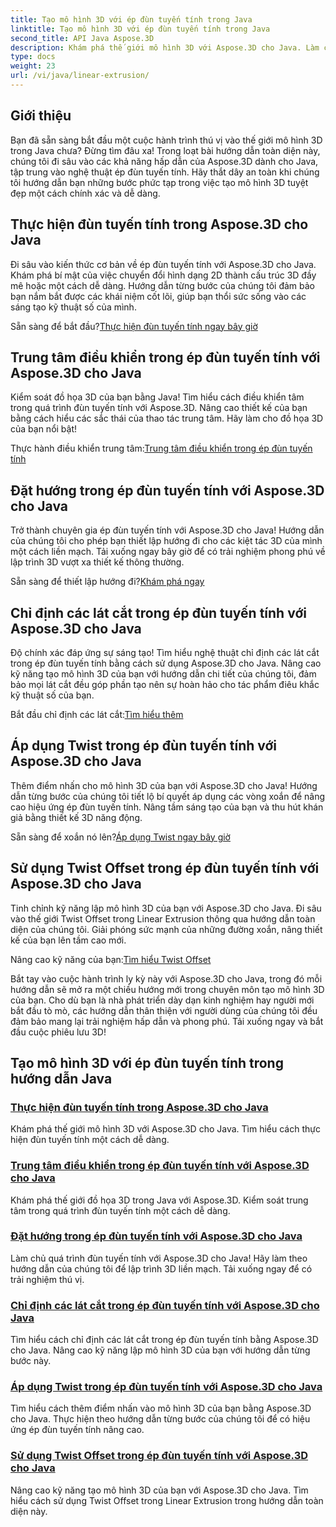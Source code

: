 ```yaml
---
title: Tạo mô hình 3D với ép đùn tuyến tính trong Java
linktitle: Tạo mô hình 3D với ép đùn tuyến tính trong Java
second_title: API Java Aspose.3D
description: Khám phá thế giới mô hình 3D với Aspose.3D cho Java. Làm chủ việc ép đùn tuyến tính một cách dễ dàng. Trung tâm điều khiển, đặt hướng, chỉ định các lát cắt, áp dụng vòng xoắn và hơn thế nữa!
type: docs
weight: 23
url: /vi/java/linear-extrusion/
---
```

## Giới thiệu


Bạn đã sẵn sàng bắt đầu một cuộc hành trình thú vị vào thế giới mô hình 3D trong Java chưa? Đừng tìm đâu xa! Trong loạt bài hướng dẫn toàn diện này, chúng tôi đi sâu vào các khả năng hấp dẫn của Aspose.3D dành cho Java, tập trung vào nghệ thuật ép đùn tuyến tính. Hãy thắt dây an toàn khi chúng tôi hướng dẫn bạn những bước phức tạp trong việc tạo mô hình 3D tuyệt đẹp một cách chính xác và dễ dàng.

## Thực hiện đùn tuyến tính trong Aspose.3D cho Java

Đi sâu vào kiến thức cơ bản về ép đùn tuyến tính với Aspose.3D cho Java. Khám phá bí mật của việc chuyển đổi hình dạng 2D thành cấu trúc 3D đầy mê hoặc một cách dễ dàng. Hướng dẫn từng bước của chúng tôi đảm bảo bạn nắm bắt được các khái niệm cốt lõi, giúp bạn thổi sức sống vào các sáng tạo kỹ thuật số của mình.

 Sẵn sàng để bắt đầu?[Thực hiện đùn tuyến tính ngay bây giờ](./performing-linear-extrusion/)

## Trung tâm điều khiển trong ép đùn tuyến tính với Aspose.3D cho Java

Kiểm soát đồ họa 3D của bạn bằng Java! Tìm hiểu cách điều khiển tâm trong quá trình đùn tuyến tính với Aspose.3D. Nâng cao thiết kế của bạn bằng cách hiểu các sắc thái của thao tác trung tâm. Hãy làm cho đồ họa 3D của bạn nổi bật!

 Thực hành điều khiển trung tâm:[Trung tâm điều khiển trong ép đùn tuyến tính](./controlling-center/)

## Đặt hướng trong ép đùn tuyến tính với Aspose.3D cho Java

Trở thành chuyên gia ép đùn tuyến tính với Aspose.3D cho Java! Hướng dẫn của chúng tôi cho phép bạn thiết lập hướng đi cho các kiệt tác 3D của mình một cách liền mạch. Tải xuống ngay bây giờ để có trải nghiệm phong phú về lập trình 3D vượt xa thiết kế thông thường.

 Sẵn sàng để thiết lập hướng đi?[Khám phá ngay](./setting-direction/)

## Chỉ định các lát cắt trong ép đùn tuyến tính với Aspose.3D cho Java

Độ chính xác đáp ứng sự sáng tạo! Tìm hiểu nghệ thuật chỉ định các lát cắt trong ép đùn tuyến tính bằng cách sử dụng Aspose.3D cho Java. Nâng cao kỹ năng tạo mô hình 3D của bạn với hướng dẫn chi tiết của chúng tôi, đảm bảo mọi lát cắt đều góp phần tạo nên sự hoàn hảo cho tác phẩm điêu khắc kỹ thuật số của bạn.

 Bắt đầu chỉ định các lát cắt:[Tìm hiểu thêm](./specifying-slices/)

## Áp dụng Twist trong ép đùn tuyến tính với Aspose.3D cho Java

Thêm điểm nhấn cho mô hình 3D của bạn với Aspose.3D cho Java! Hướng dẫn từng bước của chúng tôi tiết lộ bí quyết áp dụng các vòng xoắn để nâng cao hiệu ứng ép đùn tuyến tính. Nâng tầm sáng tạo của bạn và thu hút khán giả bằng thiết kế 3D năng động.

 Sẵn sàng để xoắn nó lên?[Áp dụng Twist ngay bây giờ](./applying-twist/)

## Sử dụng Twist Offset trong ép đùn tuyến tính với Aspose.3D cho Java

Tinh chỉnh kỹ năng lập mô hình 3D của bạn với Aspose.3D cho Java. Đi sâu vào thế giới Twist Offset trong Linear Extrusion thông qua hướng dẫn toàn diện của chúng tôi. Giải phóng sức mạnh của những đường xoắn, nâng thiết kế của bạn lên tầm cao mới.

 Nâng cao kỹ năng của bạn:[Tìm hiểu Twist Offset](./using-twist-offset/)

Bắt tay vào cuộc hành trình ly kỳ này với Aspose.3D cho Java, trong đó mỗi hướng dẫn sẽ mở ra một chiều hướng mới trong chuyên môn tạo mô hình 3D của bạn. Cho dù bạn là nhà phát triển dày dạn kinh nghiệm hay người mới bắt đầu tò mò, các hướng dẫn thân thiện với người dùng của chúng tôi đều đảm bảo mang lại trải nghiệm hấp dẫn và phong phú. Tải xuống ngay và bắt đầu cuộc phiêu lưu 3D!
## Tạo mô hình 3D với ép đùn tuyến tính trong hướng dẫn Java
### [Thực hiện đùn tuyến tính trong Aspose.3D cho Java](./performing-linear-extrusion/)
Khám phá thế giới mô hình 3D với Aspose.3D cho Java. Tìm hiểu cách thực hiện đùn tuyến tính một cách dễ dàng.
### [Trung tâm điều khiển trong ép đùn tuyến tính với Aspose.3D cho Java](./controlling-center/)
Khám phá thế giới đồ họa 3D trong Java với Aspose.3D. Kiểm soát trung tâm trong quá trình đùn tuyến tính một cách dễ dàng.
### [Đặt hướng trong ép đùn tuyến tính với Aspose.3D cho Java](./setting-direction/)
Làm chủ quá trình đùn tuyến tính với Aspose.3D cho Java! Hãy làm theo hướng dẫn của chúng tôi để lập trình 3D liền mạch. Tải xuống ngay để có trải nghiệm thú vị.
### [Chỉ định các lát cắt trong ép đùn tuyến tính với Aspose.3D cho Java](./specifying-slices/)
Tìm hiểu cách chỉ định các lát cắt trong ép đùn tuyến tính bằng Aspose.3D cho Java. Nâng cao kỹ năng lập mô hình 3D của bạn với hướng dẫn từng bước này.
### [Áp dụng Twist trong ép đùn tuyến tính với Aspose.3D cho Java](./applying-twist/)
Tìm hiểu cách thêm điểm nhấn vào mô hình 3D của bạn bằng Aspose.3D cho Java. Thực hiện theo hướng dẫn từng bước của chúng tôi để có hiệu ứng ép đùn tuyến tính nâng cao.
### [Sử dụng Twist Offset trong ép đùn tuyến tính với Aspose.3D cho Java](./using-twist-offset/)
Nâng cao kỹ năng tạo mô hình 3D của bạn với Aspose.3D cho Java. Tìm hiểu cách sử dụng Twist Offset trong Linear Extrusion trong hướng dẫn toàn diện này.